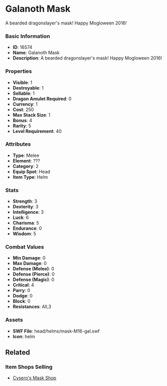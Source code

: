 # Galanoth Mask

A bearded dragonslayer's mask!
Happy Mogloween 2016!

### Basic Information

- **ID**: 16574
- **Name**: Galanoth Mask
- **Description**: A bearded dragonslayer&#039;s mask!
Happy Mogloween 2016!

### Properties

- **Visible**: 1
- **Destroyable**: 1
- **Sellable**: 1
- **Dragon Amulet Required**: 0
- **Currency**: 1
- **Cost**: 250
- **Max Stack Size**: 1
- **Bonus**: 4
- **Rarity**: 5
- **Level Requirement**: 40

### Attributes

- **Type**: Melee
- **Element**: ???
- **Category**: 2
- **Equip Spot**: Head
- **Item Type**: Helm

### Stats

- **Strength**: 3
- **Dexterity**: 3
- **Intelligence**: 3
- **Luck**: 6
- **Charisma**: 5
- **Endurance**: 0
- **Wisdom**: 5

### Combat Values

- **Min Damage**: 0
- **Max Damage**: 0
- **Defense (Melee)**: 0
- **Defense (Pierce)**: 0
- **Defense (Magic)**: 0
- **Critical**: 4
- **Parry**: 0
- **Dodge**: 0
- **Block**: 0
- **Resistances**: All,3

### Assets

- **SWF File**: head/helms/mask-M16-gal.swf
- **Icon**: helm

## Related

### Item Shops Selling

- [Cysero's Mask Shop](../item-shops/116-cysero-s-mask-shop.md)

